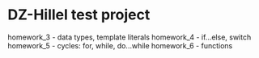 # DZ-Hillel test project
homework_3 - data types, template literals
homework_4 - if...else, switch
homework_5 - cycles: for, while, do...while
homework_6 - functions 